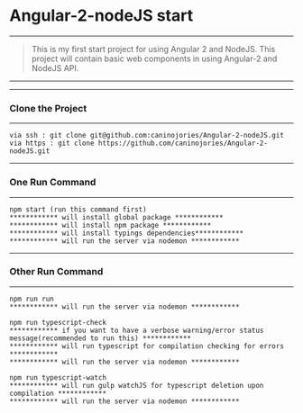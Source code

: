 # Angular-2-nodeJS start
---

> This is my first start project for using Angular 2
> and NodeJS. This project will contain basic web components
> in using Angular-2 and NodeJS API.

---

---
### Clone the Project
---

    via ssh : git clone git@github.com:caninojories/Angular-2-nodeJS.git
    via https : git clone https://github.com/caninojories/Angular-2-nodeJS.git

---
### One Run Command
---

    npm start (run this command first)
    ************ will install global package ************
    ************ will install npm package ************
    ************ will install typings dependencies************
    ************ will run the server via nodemon ************

---
### Other Run Command
---

    npm run run
    ************ will run the server via nodemon ************

    npm run typescript-check
    ************ if you want to have a verbose warning/error status message(recommended to run this) ************
    ************ will run typescript for compilation checking for errors ************
    ************ will run the server via nodemon ************

    npm run typescript-watch
    ************ will run gulp watchJS for typescript deletion upon compilation ************
    ************ will run the server via nodemon ************
    
